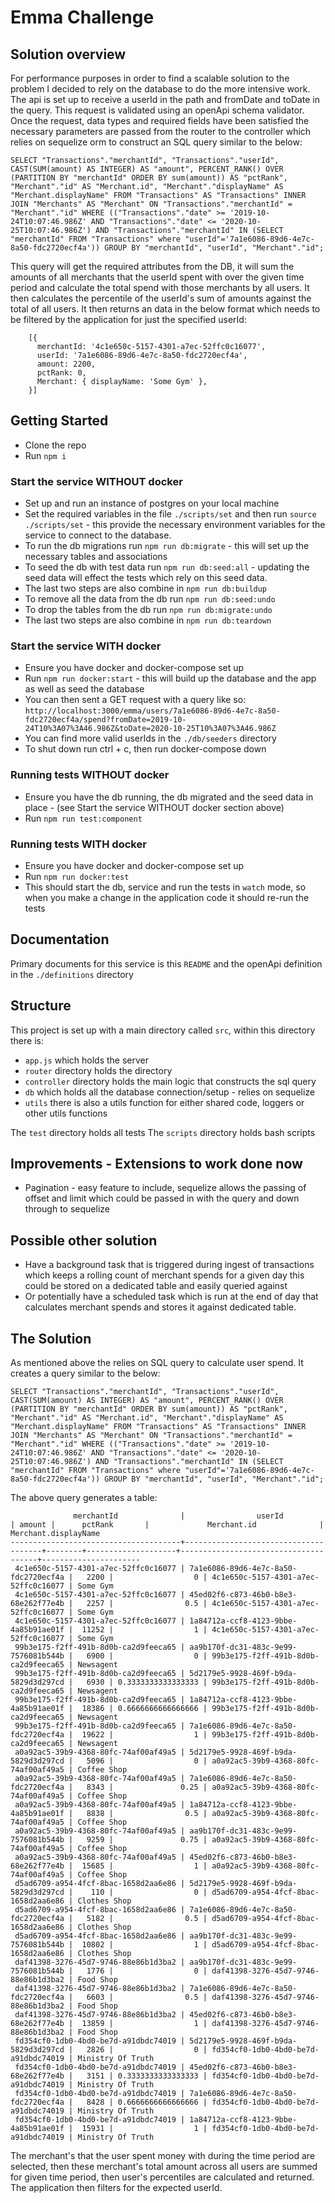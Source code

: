 # Emma Challenge

## Solution overview

For performance purposes in order to find a scalable solution to the problem I decided to rely on the database to do the more intensive work. The api is set up to receive a userId in the path and fromDate and toDate in the query. This request is validated using an openApi schema validator. Once the request, data types and required fields have been satisfied the necessary parameters are passed from the router to the controller which relies on sequelize orm to construct an SQL query similar to the below:

```
SELECT "Transactions"."merchantId", "Transactions"."userId", CAST(SUM(amount) AS INTEGER) AS "amount", PERCENT_RANK() OVER (PARTITION BY "merchantId" ORDER BY sum(amount)) AS "pctRank", "Merchant"."id" AS "Merchant.id", "Merchant"."displayName" AS "Merchant.displayName" FROM "Transactions" AS "Transactions" INNER JOIN "Merchants" AS "Merchant" ON "Transactions"."merchantId" = "Merchant"."id" WHERE (("Transactions"."date" >= '2019-10-24T10:07:46.986Z' AND "Transactions"."date" <= '2020-10-25T10:07:46.986Z') AND "Transactions"."merchantId" IN (SELECT "merchantId" FROM "Transactions" where "userId"='7a1e6086-89d6-4e7c-8a50-fdc2720ecf4a')) GROUP BY "merchantId", "userId", "Merchant"."id";
```

This query will get the required attributes from the DB, it will sum the amounts of all merchants that the userId spent with over the given time period and calculate the total spend with those merchants by all users. It then calculates the percentile of the userId's sum of amounts against the total of all users. It then returns an data in the below format which needs to be filtered by the application for just the specified userId:

```
    [{
      merchantId: '4c1e650c-5157-4301-a7ec-52ffc0c16077',
      userId: '7a1e6086-89d6-4e7c-8a50-fdc2720ecf4a',
      amount: 2200,
      pctRank: 0,
      Merchant: { displayName: 'Some Gym' },
    }]
```

## Getting Started

- Clone the repo
- Run `npm i`

### Start the service WITHOUT docker

- Set up and run an instance of postgres on your local machine
- Set the required variables in the file `./scripts/set` and then run `source ./scripts/set` - this provide the necessary environment variables for the service to connect to the database.
- To run the db migrations run `npm run db:migrate` - this will set up the necessary tables and associations
- To seed the db with test data run `npm run db:seed:all` - updating the seed data will effect the tests which rely on this seed data.
- The last two steps are also combine in `npm run db:buildup`
- To remove all the data from the db run `npm run db:seed:undo`
- To drop the tables from the db run `npm run db:migrate:undo`
- The last two steps are also combine in `npm run db:teardown`

### Start the service WITH docker

- Ensure you have docker and docker-compose set up
- Run `npm run docker:start` - this will build up the database and the app as well as seed the database
- You can then sent a GET request with a query like so: `http://localhost:3000/emma/users/7a1e6086-89d6-4e7c-8a50-fdc2720ecf4a/spend?fromDate=2019-10-24T10%3A07%3A46.986Z&toDate=2020-10-25T10%3A07%3A46.986Z`
- You can find more valid userIds in the `./db/seeders` directory
- To shut down run ctrl + c, then run docker-compose down

### Running tests WITHOUT docker

- Ensure you have the db running, the db migrated and the seed data in place - (see Start the service WITHOUT docker section above)
- Run `npm run test:component`


### Running tests WITH docker

- Ensure you have docker and docker-compose set up
- Run `npm run docker:test`
- This should start the db, service and run the tests in `watch` mode, so when you make a change in the application code it should re-run the tests

## Documentation

Primary documents for this service is this `README` and the openApi definition in the `./definitions` directory

## Structure

This project is set up with a main directory called `src`, within this directory there is:

- `app.js` which holds the server
- `router` directory holds the directory
- `controller` directory holds the main logic that constructs the sql query
- `db` which holds all the database connection/setup - relies on sequelize
- `utils` there is also a utils function for either shared code, loggers or other utils functions

The `test` directory holds all tests
The `scripts` directory holds bash scripts

## Improvements - Extensions to work done now

- Pagination - easy feature to include, sequelize allows the passing of offset and limit which could be passed in with the query and down through to sequelize

## Possible other solution

- Have a background task that is triggered during ingest of transactions which keeps a rolling count of merchant spends for a given day this could be stored on a dedicated table and easily queried against
- Or potentially have a scheduled task which is run at the end of day that calculates merchant spends and stores it against dedicated table.

## The Solution

As mentioned above the relies on SQL query to calculate user spend. It creates a query similar to the below:

```
SELECT "Transactions"."merchantId", "Transactions"."userId", CAST(SUM(amount) AS INTEGER) AS "amount", PERCENT_RANK() OVER (PARTITION BY "merchantId" ORDER BY sum(amount)) AS "pctRank", "Merchant"."id" AS "Merchant.id", "Merchant"."displayName" AS "Merchant.displayName" FROM "Transactions" AS "Transactions" INNER JOIN "Merchants" AS "Merchant" ON "Transactions"."merchantId" = "Merchant"."id" WHERE (("Transactions"."date" >= '2019-10-24T10:07:46.986Z' AND "Transactions"."date" <= '2020-10-25T10:07:46.986Z') AND "Transactions"."merchantId" IN (SELECT "merchantId" FROM "Transactions" where "userId"='7a1e6086-89d6-4e7c-8a50-fdc2720ecf4a')) GROUP BY "merchantId", "userId", "Merchant"."id";
```

The above query generates a table:

```
              merchantId              |                userId                | amount |      pctRank       |             Merchant.id              | Merchant.displayName 
--------------------------------------+--------------------------------------+--------+--------------------+--------------------------------------+----------------------
 4c1e650c-5157-4301-a7ec-52ffc0c16077 | 7a1e6086-89d6-4e7c-8a50-fdc2720ecf4a |   2200 |                  0 | 4c1e650c-5157-4301-a7ec-52ffc0c16077 | Some Gym
 4c1e650c-5157-4301-a7ec-52ffc0c16077 | 45ed02f6-c873-46b0-b8e3-68e262f77e4b |   2257 |                0.5 | 4c1e650c-5157-4301-a7ec-52ffc0c16077 | Some Gym
 4c1e650c-5157-4301-a7ec-52ffc0c16077 | 1a84712a-ccf8-4123-9bbe-4a85b91ae01f |  11252 |                  1 | 4c1e650c-5157-4301-a7ec-52ffc0c16077 | Some Gym
 99b3e175-f2ff-491b-8d0b-ca2d9feeca65 | aa9b170f-dc31-483c-9e99-7576081b544b |   6900 |                  0 | 99b3e175-f2ff-491b-8d0b-ca2d9feeca65 | Newsagent
 99b3e175-f2ff-491b-8d0b-ca2d9feeca65 | 5d2179e5-9928-469f-b9da-5829d3d297cd |   6930 | 0.3333333333333333 | 99b3e175-f2ff-491b-8d0b-ca2d9feeca65 | Newsagent
 99b3e175-f2ff-491b-8d0b-ca2d9feeca65 | 1a84712a-ccf8-4123-9bbe-4a85b91ae01f |  18386 | 0.6666666666666666 | 99b3e175-f2ff-491b-8d0b-ca2d9feeca65 | Newsagent
 99b3e175-f2ff-491b-8d0b-ca2d9feeca65 | 7a1e6086-89d6-4e7c-8a50-fdc2720ecf4a |  19622 |                  1 | 99b3e175-f2ff-491b-8d0b-ca2d9feeca65 | Newsagent
 a0a92ac5-39b9-4368-80fc-74af00af49a5 | 5d2179e5-9928-469f-b9da-5829d3d297cd |   5096 |                  0 | a0a92ac5-39b9-4368-80fc-74af00af49a5 | Coffee Shop
 a0a92ac5-39b9-4368-80fc-74af00af49a5 | 7a1e6086-89d6-4e7c-8a50-fdc2720ecf4a |   8343 |               0.25 | a0a92ac5-39b9-4368-80fc-74af00af49a5 | Coffee Shop
 a0a92ac5-39b9-4368-80fc-74af00af49a5 | 1a84712a-ccf8-4123-9bbe-4a85b91ae01f |   8838 |                0.5 | a0a92ac5-39b9-4368-80fc-74af00af49a5 | Coffee Shop
 a0a92ac5-39b9-4368-80fc-74af00af49a5 | aa9b170f-dc31-483c-9e99-7576081b544b |   9259 |               0.75 | a0a92ac5-39b9-4368-80fc-74af00af49a5 | Coffee Shop
 a0a92ac5-39b9-4368-80fc-74af00af49a5 | 45ed02f6-c873-46b0-b8e3-68e262f77e4b |  15685 |                  1 | a0a92ac5-39b9-4368-80fc-74af00af49a5 | Coffee Shop
 d5ad6709-a954-4fcf-8bac-1658d2aa6e86 | 5d2179e5-9928-469f-b9da-5829d3d297cd |    110 |                  0 | d5ad6709-a954-4fcf-8bac-1658d2aa6e86 | Clothes Shop
 d5ad6709-a954-4fcf-8bac-1658d2aa6e86 | 7a1e6086-89d6-4e7c-8a50-fdc2720ecf4a |   5182 |                0.5 | d5ad6709-a954-4fcf-8bac-1658d2aa6e86 | Clothes Shop
 d5ad6709-a954-4fcf-8bac-1658d2aa6e86 | aa9b170f-dc31-483c-9e99-7576081b544b |  10802 |                  1 | d5ad6709-a954-4fcf-8bac-1658d2aa6e86 | Clothes Shop
 daf41398-3276-45d7-9746-88e86b1d3ba2 | aa9b170f-dc31-483c-9e99-7576081b544b |   1776 |                  0 | daf41398-3276-45d7-9746-88e86b1d3ba2 | Food Shop
 daf41398-3276-45d7-9746-88e86b1d3ba2 | 7a1e6086-89d6-4e7c-8a50-fdc2720ecf4a |   6603 |                0.5 | daf41398-3276-45d7-9746-88e86b1d3ba2 | Food Shop
 daf41398-3276-45d7-9746-88e86b1d3ba2 | 45ed02f6-c873-46b0-b8e3-68e262f77e4b |  13859 |                  1 | daf41398-3276-45d7-9746-88e86b1d3ba2 | Food Shop
 fd354cf0-1db0-4bd0-be7d-a91dbdc74019 | 5d2179e5-9928-469f-b9da-5829d3d297cd |   2826 |                  0 | fd354cf0-1db0-4bd0-be7d-a91dbdc74019 | Ministry Of Truth
 fd354cf0-1db0-4bd0-be7d-a91dbdc74019 | 45ed02f6-c873-46b0-b8e3-68e262f77e4b |   3151 | 0.3333333333333333 | fd354cf0-1db0-4bd0-be7d-a91dbdc74019 | Ministry Of Truth
 fd354cf0-1db0-4bd0-be7d-a91dbdc74019 | 7a1e6086-89d6-4e7c-8a50-fdc2720ecf4a |   8428 | 0.6666666666666666 | fd354cf0-1db0-4bd0-be7d-a91dbdc74019 | Ministry Of Truth
 fd354cf0-1db0-4bd0-be7d-a91dbdc74019 | 1a84712a-ccf8-4123-9bbe-4a85b91ae01f |  15931 |                  1 | fd354cf0-1db0-4bd0-be7d-a91dbdc74019 | Ministry Of Truth
```

The merchant's that the user spent money with during the time period are selected, then these merchant's total amount across all users are summed for given time period, then user's percentiles are calculated and returned. The application then filters for the expected userId.